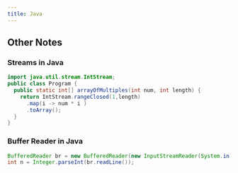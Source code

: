 ```yaml
---
title: Java
---
```


## Other Notes

### Streams in Java

```java
import java.util.stream.IntStream;
public class Program {
  public static int[] arrayOfMultiples(int num, int length) {
    return IntStream.rangeClosed(1,length)
      .map(i -> num * i )
      .toArray();
  }
}
```

### Buffer Reader in Java

```java
BufferedReader br = new BufferedReader(new InputStreamReader(System.in));
int n = Integer.parseInt(br.readLine());
```
